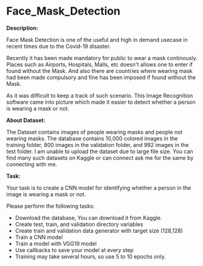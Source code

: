 # Face_Mask_Detection
**Description:**

Face Mask Detection is one of the useful and high in demand usecase in recent times due to the Covid-19 disaster.

Recently it has been made mandatory for public to wear a mask continously. Places such as Airports, Hospitals, Malls, etc doesn't allows one to enter if found without the Mask. And also there are countries where wearing mask had been made compulsory and fine has been imposed if found without the Mask.

As it was difficult to keep a track of such scenario. This Image Recognition software came into picture which made it easier to detect whether a person is wearing a mask or not.

**About Dataset:**

The Dataset contains images of people wearing masks and people not wearing masks. The database contains 10,000 colored images in the training folder, 800 images in the validation folder, and 992 images in the test folder.
I am unable to upload the dataset due to large file size. You can find many such datasets on Kaggle or can connect ask me for the same by connecting with me.

**Task:**

Your task is to create a CNN model for identifying whether a person in the image is wearing a mask or not.

Please perform the following tasks:

- Download the database, You can download it from Kaggle.
- Create test, train, and validation directory variables
- Create train and validation data generator with target size (128,128)
- Train a CNN model
- Train a model with VGG19 model
- Use callbacks to save your model at every step
- Training may take several hours, so use 5 to 10 epochs only.

